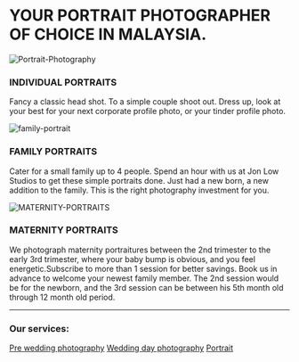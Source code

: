 # YOUR PORTRAIT PHOTOGRAPHER OF CHOICE IN MALAYSIA.
![Portrait-Photography](/Portrait-Photography-01.jpg)

### INDIVIDUAL PORTRAITS
Fancy a classic head shot. To a simple couple shoot out. Dress up, look at your best for your next corporate profile photo, or  your tinder profile photo.

![family-portrait](/family-portrait.jpg)

### FAMILY PORTRAITS
Cater for a small family up to 4 people. Spend an hour with us at Jon Low Studios to get these simple portraits done. Just had a new born, a new addition to the family. This is the right photography investment for you.

![MATERNITY-PORTRAITS](/MATERNITY-PORTRAITS.jpg)

### MATERNITY PORTRAITS
We photograph maternity portraitures between the 2nd trimester to the early 3rd trimester, where your baby bump is obvious, and you feel energetic.Subscribe to more than 1 session for better savings. Book us in advance to welcome your newest family member. The 2nd session would be for the newborn, and the 3rd session can be between his 5th month old through 12 month old period.



--------------------
### Our services:
[Pre wedding photography](/pre-wedding-photography)
[Wedding day photography](/wedding-day-photography)
[Portrait](/portrait)